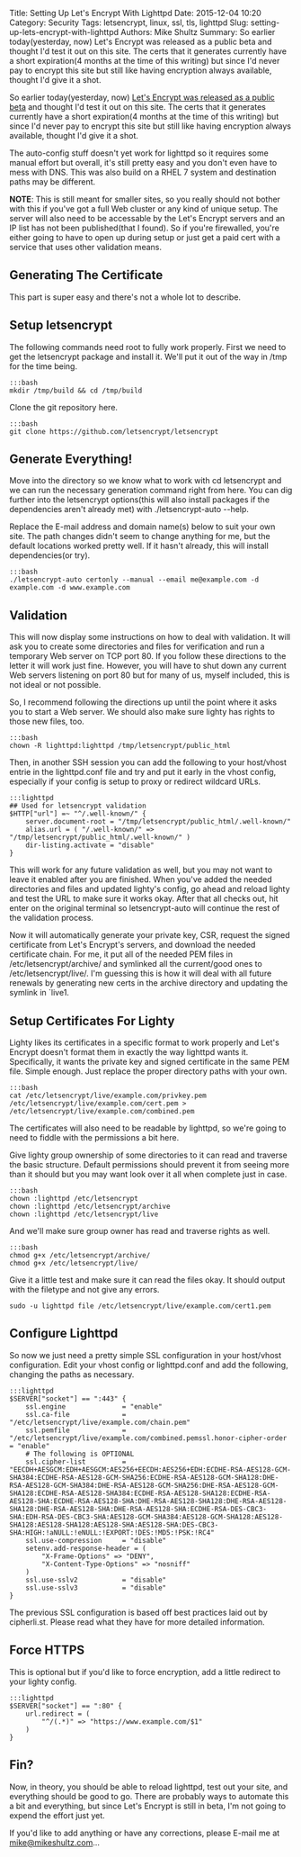 Title: Setting Up Let's Encrypt With Lighttpd
Date: 2015-12-04 10:20
Category: Security
Tags: letsencrypt, linux, ssl, tls, lighttpd
Slug: setting-up-lets-encrypt-with-lighttpd
Authors: Mike Shultz
Summary: So earlier today(yesterday, now) Let's Encrypt was released as a public beta and thought I'd test it out on this site. The certs that it generates currently have a short expiration(4 months at the time of this writing) but since I'd never pay to encrypt this site but still like having encryption always available, thought I'd give it a shot.

So earlier today(yesterday, now) [Let's Encrypt was released as a public beta](https://letsencrypt.org/2015/12/03/entering-public-beta.html) and thought I'd test it out on this site. The certs that it generates currently have a short expiration(4 months at the time of this writing) but since I'd never pay to encrypt this site but still like having encryption always available, thought I'd give it a shot.

The auto-config stuff doesn't yet work for lighttpd so it requires some manual effort but overall, it's still pretty easy and you don't even have to mess with DNS. This was also build on a RHEL 7 system and destination paths may be different.

**NOTE**: This is still meant for smaller sites, so you really should not bother with this if you've got a full Web cluster or any kind of unique setup. The server will also need to be accessable by the Let's Encrypt servers and an IP list has not been published(that I found). So if you're firewalled, you're either going to have to open up during setup or just get a paid cert with a service that uses other validation means.

## Generating The Certificate

This part is super easy and there's not a whole lot to describe.

## Setup letsencrypt

The following commands need root to fully work properly. First we need to get the letsencrypt package and install it. We'll put it out of the way in /tmp for the time being.

    :::bash
    mkdir /tmp/build && cd /tmp/build

Clone the git repository here.

    :::bash
    git clone https://github.com/letsencrypt/letsencrypt

## Generate Everything!

Move into the directory so we know what to work with cd letsencrypt and we can run the necessary generation command right from here. You can dig further into the letsencrypt options(this will also install packages if the dependencies aren't already met) with ./letsencrypt-auto --help.

Replace the E-mail address and domain name(s) below to suit your own site. The path changes didn't seem to change anything for me, but the default locations worked pretty well. If it hasn't already, this will install dependencies(or try).

    :::bash
    ./letsencrypt-auto certonly --manual --email me@example.com -d example.com -d www.example.com

## Validation

This will now display some instructions on how to deal with validation. It will ask you to create some directories and files for verification and run a temporary Web server on TCP port 80. If you follow these directions to the letter it will work just fine. However, you will have to shut down any current Web servers listening on port 80 but for many of us, myself included, this is not ideal or not possible.

So, I recommend following the directions up until the point where it asks you to start a Web server. We should also make sure lighty has rights to those new files, too.

    :::bash
    chown -R lighttpd:lighttpd /tmp/letsencrypt/public_html

Then, in another SSH session you can add the following to your host/vhost entrie in the lighttpd.conf file and try and put it early in the vhost config, especially if your config is setup to proxy or redirect wildcard URLs.

    :::lighttpd
    ## Used for letsencrypt validation
    $HTTP["url"] =~ "^/.well-known/" {
        server.document-root = "/tmp/letsencrypt/public_html/.well-known/"
        alias.url = ( "/.well-known/" => "/tmp/letsencrypt/public_html/.well-known/" )
        dir-listing.activate = "disable"
    }

This will work for any future validation as well, but you may not want to leave it enabled after you are finished. When you've added the needed directories and files and updated lighty's config, go ahead and reload lighty and test the URL to make sure it works okay. After that all checks out, hit enter on the original terminal so letsencrypt-auto will continue the rest of the validation process.

Now it will automatically generate your private key, CSR, request the signed certificate from Let's Encrypt's servers, and download the needed certificate chain. For me, it put all of the needed PEM files in /etc/letsencrypt/archive/ and symlinked all the current/good ones to /etc/letsencrypt/live/. I'm guessing this is how it will deal with all future renewals by generating new certs in the archive directory and updating the symlink in `live1.

## Setup Certificates For Lighty

Lighty likes its certificates in a specific format to work properly and Let's Encrypt doesn't format them in exactly the way lighttpd wants it. Specifically, it wants the private key and signed certificate in the same PEM file. Simple enough. Just replace the proper directory paths with your own.

    :::bash
    cat /etc/letsencrypt/live/example.com/privkey.pem /etc/letsencrypt/live/example.com/cert.pem > /etc/letsencrypt/live/example.com/combined.pem

The certificates will also need to be readable by lighttpd, so we're going to need to fiddle with the permissions a bit here.

Give lighty group ownership of some directories to it can read and traverse the basic structure. Default permissions should prevent it from seeing more than it should but you may want look over it all when complete just in case.

    :::bash
    chown :lighttpd /etc/letsencrypt
    chown :lighttpd /etc/letsencrypt/archive
    chown :lighttpd /etc/letsencrypt/live

And we'll make sure group owner has read and traverse rights as well.

    :::bash
    chmod g+x /etc/letsencrypt/archive/
    chmod g+x /etc/letsencrypt/live/

Give it a little test and make sure it can read the files okay. It should output with the filetype and not give any errors.

    sudo -u lighttpd file /etc/letsencrypt/live/example.com/cert1.pem

## Configure Lighttpd

So now we just need a pretty simple SSL configuration in your host/vhost configuration. Edit your vhost config or lighttpd.conf and add the following, changing the paths as necessary.

    :::lighttpd
    $SERVER["socket"] == ":443" {
        ssl.engine              = "enable"
        ssl.ca-file             = "/etc/letsencrypt/live/example.com/chain.pem"
        ssl.pemfile             = "/etc/letsencrypt/live/example.com/combined.pemssl.honor-cipher-order  = "enable"
        # The following is OPTIONAL
        ssl.cipher-list         = "EECDH+AESGCM:EDH+AESGCM:AES256+EECDH:AES256+EDH:ECDHE-RSA-AES128-GCM-SHA384:ECDHE-RSA-AES128-GCM-SHA256:ECDHE-RSA-AES128-GCM-SHA128:DHE-RSA-AES128-GCM-SHA384:DHE-RSA-AES128-GCM-SHA256:DHE-RSA-AES128-GCM-SHA128:ECDHE-RSA-AES128-SHA384:ECDHE-RSA-AES128-SHA128:ECDHE-RSA-AES128-SHA:ECDHE-RSA-AES128-SHA:DHE-RSA-AES128-SHA128:DHE-RSA-AES128-SHA128:DHE-RSA-AES128-SHA:DHE-RSA-AES128-SHA:ECDHE-RSA-DES-CBC3-SHA:EDH-RSA-DES-CBC3-SHA:AES128-GCM-SHA384:AES128-GCM-SHA128:AES128-SHA128:AES128-SHA128:AES128-SHA:AES128-SHA:DES-CBC3-SHA:HIGH:!aNULL:!eNULL:!EXPORT:!DES:!MD5:!PSK:!RC4"
        ssl.use-compression     = "disable"
        setenv.add-response-header = (
            "X-Frame-Options" => "DENY",
            "X-Content-Type-Options" => "nosniff"
        )
        ssl.use-sslv2           = "disable"
        ssl.use-sslv3           = "disable"
    }

The previous SSL configuration is based off best practices laid out by cipherli.st. Please read what they have for more detailed information.

## Force HTTPS

This is optional but if you'd like to force encryption, add a little redirect to your lighty config.

    :::lighttpd
    $SERVER["socket"] == ":80" {
        url.redirect = (
            "^/(.*)" => "https://www.example.com/$1"
        )
    }

## Fin?

Now, in theory, you should be able to reload lighttpd, test out your site, and everything should be good to go. There are probably ways to automate this a bit and everything, but since Let's Encrypt is still in beta, I'm not going to expend the effort just yet.

If you'd like to add anything or have any corrections, please E-mail me at mike@mikeshultz.com...